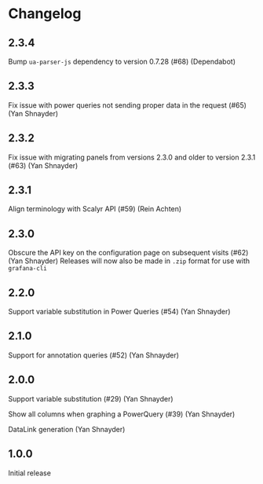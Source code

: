 # Changelog

## 2.3.4

Bump `ua-parser-js` dependency to version 0.7.28 (#68) (Dependabot)

## 2.3.3

Fix issue with power queries not sending proper data in the request (#65) (Yan Shnayder)

## 2.3.2

Fix issue with migrating panels from versions 2.3.0 and older to version 2.3.1 (#63) (Yan Shnayder)

## 2.3.1

Align terminology with Scalyr API (#59) (Rein Achten)

## 2.3.0

Obscure the API key on the configuration page on subsequent visits (#62) (Yan Shnayder)
Releases will now also be made in `.zip` format for use with `grafana-cli`

## 2.2.0

Support variable substitution in Power Queries (#54) (Yan Shnayder)

## 2.1.0

Support for annotation queries (#52) (Yan Shnayder)

## 2.0.0

Support variable substitution (#29) (Yan Shnayder)

Show all columns when graphing a PowerQuery (#39) (Yan Shnayder)

DataLink generation (Yan Shnayder)

## 1.0.0

Initial release
